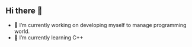 ## Hi there 👋
- 🔭 I’m currently working on developing myself to manage programming world.
- 🌱 I’m currently learning C++
<!--
**cypriananu/cypriananu** is a ✨ _special_ ✨ repository because its `README.md` (this file) appears on your GitHub profile.

Here are some ideas to get you started:



- 👯 I’m looking to collaborate on ...
- 🤔 I’m looking for help with ...
- 💬 Ask me about ...
- 📫 How to reach me: ...
- 😄 Pronouns: ...
- ⚡ Fun fact: ...
-->

